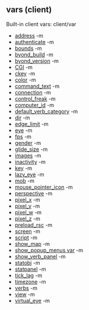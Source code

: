 ## vars (client)


Built-in client vars:
client/var
*   [address](/ref/client/var/address.md) -m
*   [authenticate](/ref/client/var/authenticate.md) -m
*   [bounds](/ref/client/var/bounds.md) -m
*   [byond_build](/ref/client/var/byond_build.md) -m
*   [byond_version](/ref/client/var/byond_version.md) -m
*   [CGI](/ref/client/var/CGI.md) -m
*   [ckey](/ref/client/var/ckey.md) -m
*   [color](/ref/client/var/color.md) -m
*   [command_text](/ref/client/var/command_text.md) -m
*   [connection](/ref/client/var/connection.md) -m
*   [control_freak](/ref/client/var/control_freak.md) -m
*   [computer_id](/ref/client/var/computer_id.md) -m
*   [default_verb_category](/ref/client/var/default_verb_category.md) -m
*   [dir](/ref/client/var/dir.md) -m
*   [edge_limit](/ref/client/var/edge_limit.md) -m
*   [eye](/ref/client/var/eye.md) -m
*   [fps](/ref/client/var/fps.md) -m
*   [gender](/ref/client/var/gender.md) -m
*   [glide_size](/ref/client/var/glide_size.md) -m
*   [images](/ref/client/var/images.md) -m
*   [inactivity](/ref/client/var/inactivity.md) -m
*   [key](/ref/client/var/key.md) -m
*   [lazy_eye](/ref/client/var/lazy_eye.md) -m
*   [mob](/ref/client/var/mob.md) -m
*   [mouse_pointer_icon](/ref/client/var/mouse_pointer_icon.md) -m
*   [perspective](/ref/client/var/perspective.md) -m
*   [pixel_x](/ref/client/var/pixel_x.md) -m
*   [pixel_y](/ref/client/var/pixel_y.md) -m
*   [pixel_w](/ref/client/var/pixel_w.md) -m
*   [pixel_z](/ref/client/var/pixel_z.md) -m
*   [preload_rsc](/ref/client/var/preload_rsc.md) -m
*   [screen](/ref/client/var/screen.md) -m
*   [script](/ref/client/var/script.md) -m
*   [show_map](/ref/client/var/show_map.md) -m
*   [show_popup_menus var](/ref/client/var/show_popup_menus.md) -m
*   [show_verb_panel](/ref/client/var/show_verb_panel.md) -m
*   [statobj](/ref/client/var/statobj.md) -m
*   [statpanel](/ref/client/var/statpanel.md) -m
*   [tick_lag](/ref/client/var/tick_lag.md) -m
*   [timezone](/ref/client/var/timezone.md) -m
*   [verbs](/ref/client/var/verbs.md) -m
*   [view](/ref/client/var/view.md) -m
*   [virtual_eye](/ref/client/var/virtual_eye.md) -m